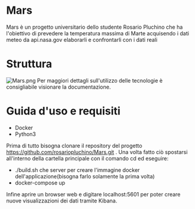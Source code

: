 # Mars
Mars è un progetto universitario dello studente Rosario Pluchino che ha l'obiettivo di prevedere la temperatura massima di Marte acquisendo i dati meteo da api.nasa.gov elaborarli e confrontarli con i dati reali
# Struttura
![Mars.png](attachment:Mars.png)
Per maggiori dettagli sull'utilizzo delle tecnologie è consigliabile visionare la documentazione.
# Guida d'uso e requisiti
* Docker
* Python3

Prima di tutto bisogna clonare il repository del progetto https://github.com/rosariopluchino/Mars.git . Una volta fatto ciò spostarsi all'interno della cartella principale con il comando cd ed eseguire:
* ./build.sh
    che server per creare l'immagine docker dell'applicazione(bisogna farlo solamente la prima volta)
* docker-compose up

Infine aprire un browser web e digitare localhost:5601 per poter creare nuove visualizzazioni dei dati tramite Kibana.
